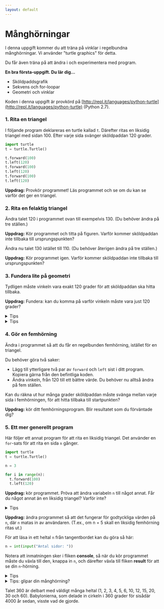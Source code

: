 ```yaml
---
layout: default
---
```


# Månghörningar

I denna uppgift kommer du att träna på vinklar i regelbundna månghörningar. Vi använder "turtle graphics" för detta.

Du får även träna på att ändra i och experimentera med program.

**En bra första-uppgift. Du lär dig...**
* Sköldpaddsgrafik
* Sekvens och for-loopar
* Geometri och vinklar


Koden i denna uppgift är provkörd på [http://repl.it/languages/python-turtle](http://repl.it/languages/python-turtle) (Python 2.7).

### 1. Rita en triangel

I följande program deklareras en turtle kallad `t`.
Därefter ritas en liksidig triangel med sidan 100.
Efter varje sida svänger sköldpaddan 120 grader.

```python
import turtle
t = turtle.Turtle()

t.forward(100)
t.left(120)
t.forward(100)
t.left(120)
t.forward(100)
t.left(120)
```

**Uppdrag:** Provkör programmet! Läs programmet och se om du kan se varför det ger en triangel.

### 2. Rita en felaktig triangel

Ändra talet 120 i programmet ovan till exempelvis 130. (Du behöver ändra på tre ställen.)

**Uppdrag:** Kör programmet och titta på figuren. Varför kommer sköldpaddan inte tillbaka till ursprungspunkten?

Ändra nu talet 130 istället till 110. (Du behöver återigen ändra på tre ställen.)

**Uppdrag:** Kör programmet igen. Varför kommer sköldpaddan inte tillbaka till ursprungspunkten?

### 3. Fundera lite på geometri

Tydligen måste vinkeln vara exakt 120 grader för att sköldpaddan ska hitta tillbaka.

**Uppdrag:** Fundera: kan du komma på varför vinkeln måste vara just 120 grader?

<details>
<summary markdown="span">
Tips
</summary>
<p>
Hur många grader går det på ett varv? Hur många gånger svänger sköldpaddan? Hur många grader måste den då svänga i taget?
</p>
</details>

<details>
<summary markdown="span">
Tips
</summary>
<p>
360 / 3 = 120
</p>
</details>

### 4. Gör en femhörning

Ändra i programmet så att du får en regelbunden femhörning, istället för en triangel.

Du behöver göra två saker:

  * Lägg till ytterligare två par av `forward` och `left` sist i ditt program. Kopiera gärna från den befintliga koden.
  * Ändra vinkeln, från 120 till ett bättre värde. Du behöver nu alltså ändra på fem ställen.

Kan du räkna ut hur många grader sköldpaddan måste svänga mellan varje sida i femhörningen, för att hitta tillbaka till startpunkten?

**Uppdrag:** kör ditt femhörningsprogram. Blir resultatet som du förväntade dig?

### 5. Ett mer generellt program

Här följer ett annat program för att rita en liksidig triangel.
Det använder en `for`-sats för att rita en sida `n` gånger.

```python
import turtle
t = turtle.Turtle()

n = 3

for i in range(n):
  t.forward(100)
  t.left(120)
```

**Uppdrag:** kör programmet. Pröva att ändra variabeln `n` till något annat. Får du något annat än en liksidig triangel? Varför inte?

<details>
<summary markdown="span">
Tips
</summary>
<p>
Raden <code>t.left(120)</code> behöver ändras.
</p>
</details>

**Uppdrag:** ändra programmet så att det fungerar för godtyckliga värden på `n`, där `n` matas in av användaren. (T.ex., om n = 5 skall en liksidig femhörning ritas ut.)

För att läsa in ett heltal `n` från tangentbordet kan du göra så här:

```python
n = int(input("Antal sidor: "))
```

Notera att inmatningen sker i fliken **console**, så när du kör programmet måste du växla till den, knappa in `n`, och därefter växla till fliken **result** för att se din `n`-hörning.

<details>
<summary markdown="span">
Tips
</summary>
<p>
Du behöver stoppa in beräkningen <code>360.0 / n</code> på rätt ställe.
</p>
</details>

<details>
<summary markdown="span">
Tips: glipar din månghörning?
</summary>
<p>
Kanske upptäcker du att vissa månghörningar ändå glipar lite grann, exempelvis för <code>n = 7</code>.
Det beror på att 7 inte går jämnt upp i 360.
För att få med decimalerna i kvoten behöver man skriva <code>360.0 / n</code>.
Om man skriver <code>360 / n</code> får man en kvot utan decimaler, så om <code>n = 7</code> får man kvoten 51 istället för 51,428.
</p>
</details>

Talet 360 är delbart med väldigt många heltal (1, 2, 3, 4, 5, 6, 10, 12, 15, 20, 30 och 60). Babylonierna, som delade in cirkeln i 360 grader för sisådär 4000 år sedan, visste vad de gjorde.
